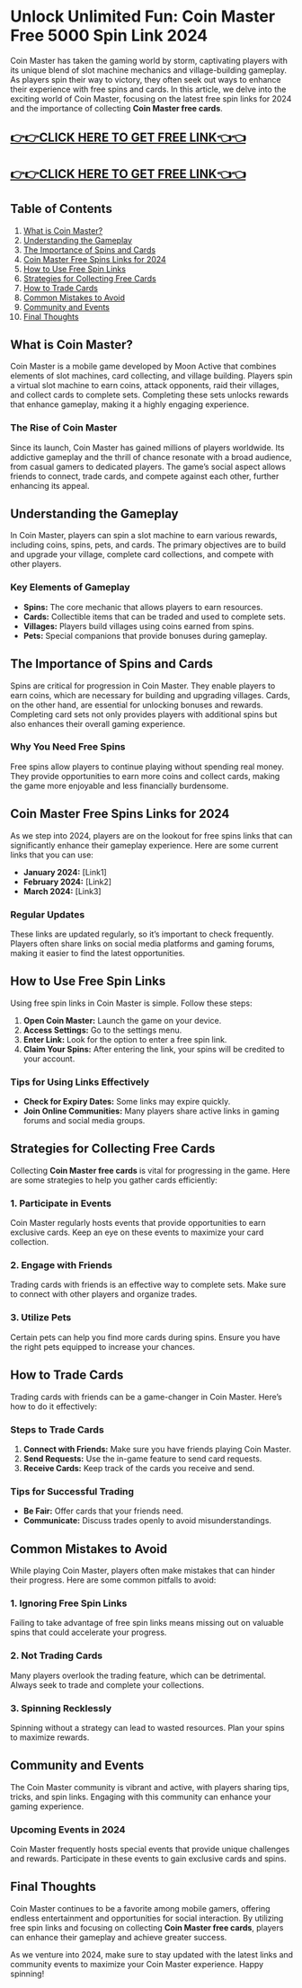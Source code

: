 # Unlock Unlimited Fun: Coin Master Free 5000 Spin Link 2024

Coin Master has taken the gaming world by storm, captivating players with its unique blend of slot machine mechanics and village-building gameplay. As players spin their way to victory, they often seek out ways to enhance their experience with free spins and cards. In this article, we delve into the exciting world of Coin Master, focusing on the latest free spin links for 2024 and the importance of collecting **Coin Master free cards**.

[👉👉CLICK HERE TO GET FREE LINK👈👈](https://todaylink.site/CoinsLink/)
--
[👉👉CLICK HERE TO GET FREE LINK👈👈](https://todaylink.site/CoinsLink/)
--
## Table of Contents
1. [What is Coin Master?](#what-is-coin-master)
2. [Understanding the Gameplay](#understanding-the-gameplay)
3. [The Importance of Spins and Cards](#the-importance-of-spins-and-cards)
4. [Coin Master Free Spins Links for 2024](#coin-master-free-spins-links-for-2024)
5. [How to Use Free Spin Links](#how-to-use-free-spin-links)
6. [Strategies for Collecting Free Cards](#strategies-for-collecting-free-cards)
7. [How to Trade Cards](#how-to-trade-cards)
8. [Common Mistakes to Avoid](#common-mistakes-to-avoid)
9. [Community and Events](#community-and-events)
10. [Final Thoughts](#final-thoughts)

## What is Coin Master?

Coin Master is a mobile game developed by Moon Active that combines elements of slot machines, card collecting, and village building. Players spin a virtual slot machine to earn coins, attack opponents, raid their villages, and collect cards to complete sets. Completing these sets unlocks rewards that enhance gameplay, making it a highly engaging experience.

### The Rise of Coin Master

Since its launch, Coin Master has gained millions of players worldwide. Its addictive gameplay and the thrill of chance resonate with a broad audience, from casual gamers to dedicated players. The game’s social aspect allows friends to connect, trade cards, and compete against each other, further enhancing its appeal.

## Understanding the Gameplay

In Coin Master, players can spin a slot machine to earn various rewards, including coins, spins, pets, and cards. The primary objectives are to build and upgrade your village, complete card collections, and compete with other players.

### Key Elements of Gameplay

- **Spins:** The core mechanic that allows players to earn resources.
- **Cards:** Collectible items that can be traded and used to complete sets.
- **Villages:** Players build villages using coins earned from spins.
- **Pets:** Special companions that provide bonuses during gameplay.

## The Importance of Spins and Cards

Spins are critical for progression in Coin Master. They enable players to earn coins, which are necessary for building and upgrading villages. Cards, on the other hand, are essential for unlocking bonuses and rewards. Completing card sets not only provides players with additional spins but also enhances their overall gaming experience.

### Why You Need Free Spins

Free spins allow players to continue playing without spending real money. They provide opportunities to earn more coins and collect cards, making the game more enjoyable and less financially burdensome. 

## Coin Master Free Spins Links for 2024

As we step into 2024, players are on the lookout for free spins links that can significantly enhance their gameplay experience. Here are some current links that you can use:

- **January 2024:** [Link1]
- **February 2024:** [Link2]
- **March 2024:** [Link3]

### Regular Updates

These links are updated regularly, so it’s important to check frequently. Players often share links on social media platforms and gaming forums, making it easier to find the latest opportunities.

## How to Use Free Spin Links

Using free spin links in Coin Master is simple. Follow these steps:

1. **Open Coin Master:** Launch the game on your device.
2. **Access Settings:** Go to the settings menu.
3. **Enter Link:** Look for the option to enter a free spin link.
4. **Claim Your Spins:** After entering the link, your spins will be credited to your account.

### Tips for Using Links Effectively

- **Check for Expiry Dates:** Some links may expire quickly.
- **Join Online Communities:** Many players share active links in gaming forums and social media groups.

## Strategies for Collecting Free Cards

Collecting **Coin Master free cards** is vital for progressing in the game. Here are some strategies to help you gather cards efficiently:

### 1. Participate in Events

Coin Master regularly hosts events that provide opportunities to earn exclusive cards. Keep an eye on these events to maximize your card collection.

### 2. Engage with Friends

Trading cards with friends is an effective way to complete sets. Make sure to connect with other players and organize trades.

### 3. Utilize Pets

Certain pets can help you find more cards during spins. Ensure you have the right pets equipped to increase your chances.

## How to Trade Cards

Trading cards with friends can be a game-changer in Coin Master. Here’s how to do it effectively:

### Steps to Trade Cards

1. **Connect with Friends:** Make sure you have friends playing Coin Master.
2. **Send Requests:** Use the in-game feature to send card requests.
3. **Receive Cards:** Keep track of the cards you receive and send.

### Tips for Successful Trading

- **Be Fair:** Offer cards that your friends need.
- **Communicate:** Discuss trades openly to avoid misunderstandings.

## Common Mistakes to Avoid

While playing Coin Master, players often make mistakes that can hinder their progress. Here are some common pitfalls to avoid:

### 1. Ignoring Free Spin Links

Failing to take advantage of free spin links means missing out on valuable spins that could accelerate your progress.

### 2. Not Trading Cards

Many players overlook the trading feature, which can be detrimental. Always seek to trade and complete your collections.

### 3. Spinning Recklessly

Spinning without a strategy can lead to wasted resources. Plan your spins to maximize rewards.

## Community and Events

The Coin Master community is vibrant and active, with players sharing tips, tricks, and spin links. Engaging with this community can enhance your gaming experience.

### Upcoming Events in 2024

Coin Master frequently hosts special events that provide unique challenges and rewards. Participate in these events to gain exclusive cards and spins.

## Final Thoughts

Coin Master continues to be a favorite among mobile gamers, offering endless entertainment and opportunities for social interaction. By utilizing free spin links and focusing on collecting **Coin Master free cards**, players can enhance their gameplay and achieve greater success.

As we venture into 2024, make sure to stay updated with the latest links and community events to maximize your Coin Master experience. Happy spinning!
